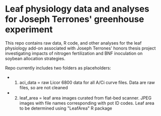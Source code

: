 # Leaf physiology data and analyses for Joseph Terrones' greenhouse experiment

This repo contains raw data, R code, and other analyses for the leaf physiology add-on associated with Joseph Terrones' honors thesis project investigating impacts of nitrogen fertilization and BNF inoculation on soybean allocation strategies.

Repo currently includes two folders as placeholders:
 - 1. aci_data = raw Licor 6800 data for all A/Ci curve files. Data are raw files, so are not cleaned
 - 2. leaf_area = leaf area images curated from flat-bed scanner. JPEG images with file names corresponding with pot ID codes. Leaf area to be determined using "LeafArea" R package
